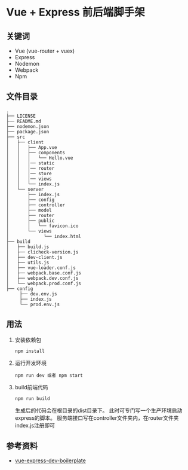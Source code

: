 Vue + Express 前后端脚手架
=========================================


## 关键词

- Vue (vue-router + vuex)
- Express
- Nodemon
- Webpack
- Npm


## 文件目录

```
.
├── LICENSE
├── README.md
├── nodemon.json
├── package.json
├── src
│   ├── client
│   │   ├── App.vue
│   │   ├── components
│   │   │   └── Hello.vue
│   │   │── static
│   │   │── router
│   │   │── store
│   │   │── views
│   │   └── index.js
│   └── server
│       ├── index.js
│       ├── config
│       ├── controller
│       ├── model
│       ├── router
│       ├── public
│       │   └── favicon.ico
│       └── views
│             └── index.html
├── build
│   ├── build.js
│   ├── clicheck-version.js
│   ├── dev-client.js
│   ├── utils.js
│   ├── vue-loader.conf.js
│   ├── webpack.base.conf.js
│   ├── webpack.dev.conf.js
│   └── webpack.prod.conf.js
├── config
     ├── dev.env.js
     ├── index.js
     └── prod.env.js
```

## 用法

1. 安装依赖包

   `npm install`

2. 运行开发环境

   `npm run dev 或者 npm start` 

3. build前端代码

    `npm run build`
    
    生成后的代码会在根目录的dist目录下。
    此时可专门写一个生产环境启动express的脚本。
    服务端接口写在controller文件夹内，在router文件夹index.js注册即可

## 参考资料
- [vue-express-dev-boilerplate](https://github.com/Konata9/vue-express-dev-boilerplate)